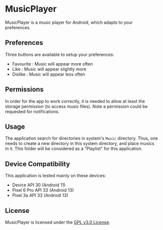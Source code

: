 # MusicPlayer
MusicPlayer is a music player for Android, which adapts to your preferences.

## Preferences
Three buttons are available to setup your preferences:
- Favourite : Music will appear more often
- Like : Music will appear slightly more
- Dislike : Music will appear less often

## Permissions
In order for the app to work correctly, it is needed to allow at least the storage permission (to access music files).
Note a permission could be requested for notifications.

## Usage
The application search for directories in system's `Music` directory.
Thus, one needs to create a new directory in this system directory, and place musics in it.
This folder will be considered as a "Playlist" for this application.

## Device Compatibility
This application is tested mainly on these devices:
- Device API 30 (Android 11)
- Pixel 6 Pro API 33 (Android 13)
- Pixel 3a API 33 (Android 13)

## License
MusicPlayer is licensed under the [GPL v3.0 License](License).
